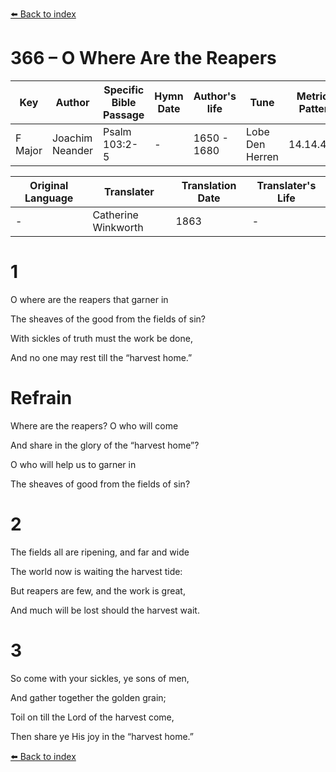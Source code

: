 [⬅️ Back to index](../README.md)

# 366 – O Where Are the Reapers

Key | Author   | Specific Bible Passage     |Hymn Date |Author's life |Tune |Metrical Pattern   |Composer/Source                                                                                        
-- | --------- | ---------------------------|----------|--------------|-----|-------------------|-------------   
F Major  | Joachim Neander      | Psalm 103:2-5 | -  | 1650 - 1680 | Lobe Den Herren | 14.14.4.7.8 | Chorale Book for England, 1863 

Original Language | Translater | Translation Date   | Translater's Life     
----------------- | --------- | --------------------|-------------   
\-  | Catherine Winkworth      | 1863 | -  | 1827 - 1878 



# 1

O where are the reapers that garner in

The sheaves of the good from the fields of sin?

With sickles of truth must the work be done,

And no one may rest till the “harvest home.”



# Refrain

Where are the reapers? O who will come

And share in the glory of the “harvest home”?

O who will help us to garner in

The sheaves of good from the fields of sin?



# 2

The fields all are ripening, and far and wide

The world now is waiting the harvest tide:

But reapers are few, and the work is great,

And much will be lost should the harvest wait.



# 3

So come with your sickles, ye sons of men,

And gather together the golden grain;

Toil on till the Lord of the harvest come,

Then share ye His joy in the “harvest home.”

[⬅️ Back to index](../README.md)
